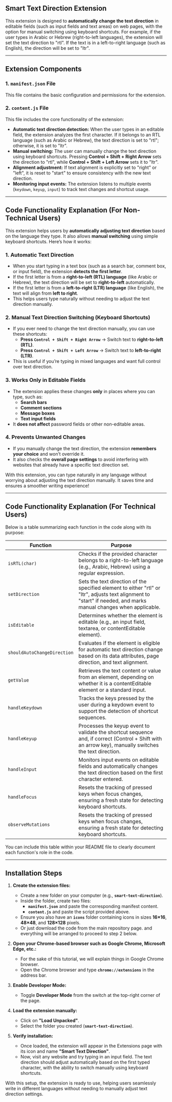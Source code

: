 ## **Smart Text Direction Extension**  

This extension is designed to **automatically change the text direction** in editable fields (such as input fields and text areas) on web pages, with the option for manual switching using keyboard shortcuts. For example, if the user types in Arabic or Hebrew (right-to-left languages), the extension will set the text direction to "rtl". If the text is in a left-to-right language (such as English), the direction will be set to "ltr".  

---

## **Extension Components**  

### **1. `manifest.json` File**  
This file contains the basic configuration and permissions for the extension.  

### **2. `content.js` File**  
This file includes the core functionality of the extension:  

- **Automatic text direction detection:** When the user types in an editable field, the extension analyzes the first character. If it belongs to an RTL language (such as Arabic or Hebrew), the text direction is set to "rtl"; otherwise, it is set to "ltr".  
- **Manual switching:** The user can manually change the text direction using keyboard shortcuts. Pressing **Control + Shift + Right Arrow** sets the direction to "rtl", while **Control + Shift + Left Arrow** sets it to "ltr".  
- **Alignment adjustment:** If text alignment is explicitly set to "right" or "left", it is reset to "start" to ensure consistency with the new text direction.  
- **Monitoring input events:** The extension listens to multiple events (`keydown`, `keyup`, `input`) to track text changes and shortcut usage.  

---

## **Code Functionality Explanation (For Non-Technical Users)**  

This extension helps users by **automatically adjusting text direction** based on the language they type. It also allows **manual switching** using simple keyboard shortcuts. Here’s how it works:  

### **1. Automatic Text Direction**  
- When you start typing in a text box (such as a search bar, comment box, or input field), the extension **detects the first letter**.  
- If the first letter is from a **right-to-left (RTL) language** (like Arabic or Hebrew), the text direction will be set to **right-to-left** automatically.  
- If the first letter is from a **left-to-right (LTR) language** (like English), the text will align from **left to right**.  
- This helps users type naturally without needing to adjust the text direction manually.  

### **2. Manual Text Direction Switching (Keyboard Shortcuts)**  
- If you ever need to change the text direction manually, you can use these shortcuts:  
  - **Press `Control + Shift + Right Arrow`** → Switch text to **right-to-left (RTL)**.  
  - **Press `Control + Shift + Left Arrow`** → Switch text to **left-to-right (LTR)**.  
- This is useful if you’re typing in mixed languages and want full control over text direction.  

### **3. Works Only in Editable Fields**  
- The extension applies these changes **only** in places where you can type, such as:  
  - **Search bars**  
  - **Comment sections**  
  - **Message boxes**  
  - **Text input fields**  
- It **does not affect** password fields or other non-editable areas.  

### **4. Prevents Unwanted Changes**  
- If you manually change the text direction, the extension **remembers your choice** and won’t override it.  
- It also checks the **overall page settings** to avoid interfering with websites that already have a specific text direction set.  

With this extension, you can type naturally in any language without worrying about adjusting the text direction manually. It saves time and ensures a smoother writing experience! 


---

## **Code Functionality Explanation (For Technical Users)**  

Below is a table summarizing each function in the code along with its purpose:

| **Function**                                | **Purpose**                                                                                                                                                   |
|---------------------------------------------|---------------------------------------------------------------------------------------------------------------------------------------------------------------|
| `isRTL(char)`                               | Checks if the provided character belongs to a right-to-left language (e.g., Arabic, Hebrew) using a regular expression.                                        |
| `setDirection`                              | Sets the text direction of the specified element to either "rtl" or "ltr", adjusts text alignment to "start" if needed, and marks manual changes when applicable. |
| `isEditable`                                | Determines whether the element is editable (e.g., an input field, textarea, or contentEditable element).                                                       |
| `shouldAutoChangeDirection`                 | Evaluates if the element is eligible for automatic text direction change based on its data attributes, page direction, and text alignment.                     |
| `getValue`                                  | Retrieves the text content or value from an element, depending on whether it is a contentEditable element or a standard input.                                |
| `handleKeydown`                             | Tracks the keys pressed by the user during a keydown event to support the detection of shortcut sequences.                                                    |
| `handleKeyup`                               | Processes the keyup event to validate the shortcut sequence and, if correct (Control + Shift with an arrow key), manually switches the text direction.    |
| `handleInput`                               | Monitors input events on editable fields and automatically changes the text direction based on the first character entered.                                 |
| `handleFocus`                               | Resets the tracking of pressed keys when focus changes, ensuring a fresh state for detecting keyboard shortcuts.                                             |
| `observeMutations`                          | Resets the tracking of pressed keys when focus changes, ensuring a fresh state for detecting keyboard shortcuts.                                             |


You can include this table within your README file to clearly document each function's role in the code.

---

## **Installation Steps**  

1. **Create the extension files:**  
   - Create a new folder on your computer (e.g., **`smart-text-direction`**).  
   - Inside the folder, create two files:  
     - **`manifest.json`** and paste the corresponding manifest content.  
     - **`content.js`** and paste the script provided above.  
   - Ensure you also have an **`icons`** folder containing icons in sizes **16×16**, **48×48**, and **128×128** pixels.
   - Or just download the code from the main repository page. and everything will be arranged to proceed to step 2 below.

2. **Open your Chrome-based browser such as Google Chrome, Microsoft Edge, etc.:**  
   - For the sake of this tutorial, we will explain things in Google Chrome browser.
   - Open the Chrome browser and type **`chrome://extensions`** in the address bar.  

3. **Enable Developer Mode:**  
   - Toggle **Developer Mode** from the switch at the top-right corner of the page.  

4. **Load the extension manually:**  
   - Click on **"Load Unpacked"**.  
   - Select the folder you created (**`smart-text-direction`**).  

5. **Verify installation:**  
   - Once loaded, the extension will appear in the Extensions page with its icon and name **"Smart Text Direction"**.  
   - Now, visit any website and try typing in an input field. The text direction should adjust automatically based on the first typed character, with the ability to switch manually using keyboard shortcuts.  

With this setup, the extension is ready to use, helping users seamlessly write in different languages without needing to manually adjust text direction settings.
